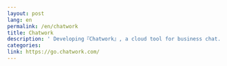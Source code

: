 ```yaml
---
layout: post
lang: en
permalink: /en/chatwork
title: Chatwork
description: ' Developing『Chatwork』, a cloud tool for business chat. '
categories: 
link: https://go.chatwork.com/
---
```


